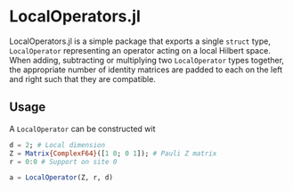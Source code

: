 # LocalOperators.jl

LocalOperators.jl is a simple package that exports a single `struct` type, `LocalOperator` representing an 
operator acting on a local Hilbert space. When adding, subtracting or multiplying two `LocalOperator` types together,
the appropriate number of identity matrices are padded to each on the left and right such that they are 
compatible. 

## Usage

A `LocalOperator` can be constructed wit

```julia
d = 2; # Local dimension 
Z = Matrix{ComplexF64}([1 0; 0 1]); # Pauli Z matrix
r = 0:0 # Support on site 0

a = LocalOperator(Z, r, d)
```
